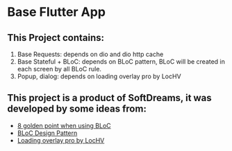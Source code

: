 # Base Flutter App

## This Project contains:
1. Base Requests: depends on dio and dio http cache
2. Base Stateful + BLoC: depends on BLoC pattern, BLoC will be created in each screen by all BLoC rule.
3. Popup, dialog: depends on loading overlay pro by LocHV

## This project is a product of SoftDreams, it was developed by some ideas from:

- [8 golden point when using BLoC](https://medium.com/flutterpub/effective-bloc-pattern-45c36d76d5fe)
- [BLoC Design Pattern](https://bloclibrary.dev/#/)
- [Loading overlay pro by LocHV](https://pub.dev/packages/loading_overlay_pro)